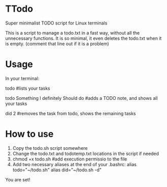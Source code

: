 # TTodo
Super minimalist TODO script for Linux terminals

This is a script to manage a todo.txt in a fast way, without all the unnecessary functions. 
It is so minimal, it even deletes the todo.txt when it is empty. (comment that line out if it is a problem)

# Usage

In your terminal:

todo #lists your tasks

todo Something I definitely Should do #adds a TODO note, and shows all your tasks

did 2 #removes the task from todo, shows the remaining tasks

# How to use

1. Copy the todo.sh script somewhere
2. Change the todo.txt and todotemp.txt locations in the script if needed
3. chmod +x todo.sh #add execution permissio to the file
4. Add two necessary aliases at the end of your .bashrc:
  alias todo="~/todo.sh"
  alias did="~/todo.sh -d"

You are set!

